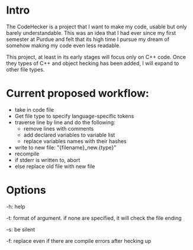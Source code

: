 # Intro

The CodeHecker is a project that I want to make my code, usable but only barely understandable.
This was an idea that I had ever since my first semester at Purdue and felt that its high time I pursue my dream of somehow making my code even less readable.

This project, at least in its early stages will focus only on C++ code. Once they types of C++ and object hecking has been added, I will expand to other file types.

# Current proposed workflow:

- take in code file
- Get file type to specify language-specific tokens
- traverse line by line and do the following:
	- remove lines with comments
	- add declared variables to variable list
	- replace variables names with their hashes
- write to new file: "{filename}_new.{type}"
- recompile
- if stderr is written to, abort
- else replace old file with new file

# Options

-h: help

-t: format of argument. if none are specified, it will check the file ending

-s: be silent

-f: replace even if there are compile errors after hecking up
